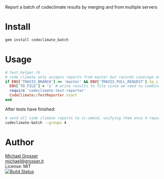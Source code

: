 Report a batch of codeclimate results by merging and from multiple servers

Install
=======

```Bash
gem install codeclimate_batch
```

Usage
=====

```Ruby
# test_helper.rb
# code climate only accepts reports from master but records coverage on all PRs -> wasted time
if ENV['TRAVIS_BRANCH'] == 'master' && ENV['TRAVIS_PULL_REQUEST'].to_i == 0
  ENV['TO_FILE'] = '1' # write results to file since we need to combine them before sending
  require 'codeclimate-test-reporter'
  CodeClimate::TestReporter.start
end
```

After tests have finished:

```Bash
# send all code climate reports to cc-amend, unifying them once 4 reports have come in
codeclimate-batch --groups 4
```

Author
======
[Michael Grosser](http://grosser.it)<br/>
michael@grosser.it<br/>
License: MIT<br/>
[![Build Status](https://travis-ci.org/grosser/codeclimate_batch.png)](https://travis-ci.org/grosser/codeclimate_batch)
